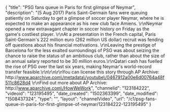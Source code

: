 {
    "title": "PSG fans queue in Paris for first glimpse of Neymar",
    "description": "(5 Aug 2017) Paris Saint-Germain fans were queuing patiently on Saturday to get a glimpse of soccer player Neymar, where he is expected to make an appearance as his new club face Amiens. \r\nNeymar opened a new extravagant chapter in soccer history on Friday as the game's costliest player. \r\nAt a presentation in the French capital, Paris Saint-Germain's 222 million euro (262 million US dollar) recruit was fending off questions about his financial motivations. \r\nLeaving the prestige of Barcelona for the less exalted surroundings of PSG was about seizing the chance to raise the status of an ambitious club, rather than about the size of an annual salary reported to be 30 million euros.\r\nQatari cash has fuelled the rise of PSG over the last six years, making Neymar's world-record transfer feasible.\r\n\r\n\r\nYou can license this story through AP Archive: http:\/\/www.aparchive.com\/metadata\/youtube\/0467912a00e6d00764a48f511c8628d4 \r\nFind out more about AP Archive: http:\/\/www.aparchive.com\/HowWeWork",
    "channelid": "123184222",
    "videoid": "123195495",
    "date_created": "1502363399",
    "date_modified": "1508437324",
    "type": "",
    "layout": "channelVideo",
    "url": "\/c1\/psg-fans-queue-in-paris-for-first-glimpse-of-neymar\/123184222-123195495"
}